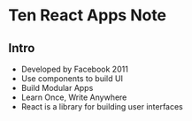 # Ten React Apps Note

## Intro

- Developed by Facebook 2011
- Use components to build UI
- Build Modular Apps
- Learn Once, Write Anywhere
- React is a library for building user interfaces
